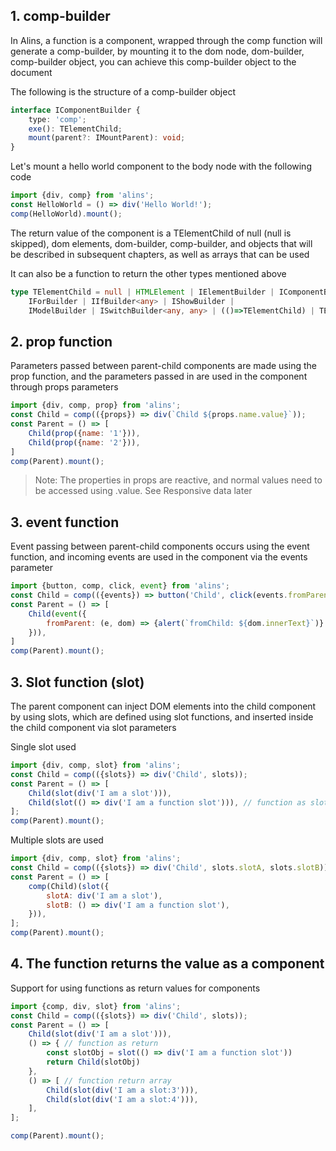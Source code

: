 <!--
 * @Author: chenzhongsheng
 * @Date: 2022-11-05 10:51:06
 * @Description: Coding something
 * @LastEditors: chenzhongsheng
 * @LastEditTime: 2022-11-12 16:14:44
-->

## 1. comp-builder

In Alins, a function is a component, wrapped through the comp function will generate a comp-builder, by mounting it to the dom node, dom-builder, comp-builder object, you can achieve this comp-builder object to the document

The following is the structure of a comp-builder object

```ts
interface IComponentBuilder {
    type: 'comp';
    exe(): TElementChild;
    mount(parent?: IMountParent): void;
}
```

Let's mount a hello world component to the body node with the following code

<code-runner title='dom example'/>

```js
import {div, comp} from 'alins';
const HelloWorld = () => div('Hello World!');
comp(HelloWorld).mount();
```

The return value of the component is a TElementChild of null (null is skipped), dom elements, dom-builder, comp-builder, and objects that will be described in subsequent chapters, as well as arrays that can be used

It can also be a function to return the other types mentioned above

```ts
type TElementChild = null | HTMLElement | IElementBuilder | IComponentBuilder |
    IForBuilder | IIfBuilder<any> | IShowBuilder |
    IModelBuilder | ISwitchBuilder<any, any> | (()=>TElementChild) | TElementChild[];
```

## 2. prop function

Parameters passed between parent-child components are made using the prop function, and the parameters passed in are used in the component through props parameters

<code-runner title='Parent-child component parameter example'/>

```js
import {div, comp, prop} from 'alins';
const Child = comp(({props}) => div(`Child ${props.name.value}`));
const Parent = () => [
    Child(prop({name: '1'})),
    Child(prop({name: '2'})),
]
comp(Parent).mount();
```

> Note: The properties in props are reactive, and normal values need to be accessed using .value. See Responsive data later

## 3. event function

Event passing between parent-child components occurs using the event function, and incoming events are used in the component via the events parameter

<code-runner title='parent-child event example'/>

```js
import {button, comp, click, event} from 'alins';
const Child = comp(({events}) => button('Child', click(events.fromParent)));
const Parent = () => [
    Child(event({
        fromParent: (e, dom) => {alert(`fromChild: ${dom.innerText}`)}
    })),
]
comp(Parent).mount();
```

## 3. Slot function (slot)

The parent component can inject DOM elements into the child component by using slots, which are defined using slot functions, and inserted inside the child component via slot parameters

Single slot used

<code-runner title='slot example'/>

```js
import {div, comp, slot} from 'alins';
const Child = comp(({slots}) => div('Child', slots));
const Parent = () => [
    Child(slot(div('I am a slot'))),
    Child(slot(() => div('I am a function slot'))), // function as slot
];
comp(Parent).mount();
```

Multiple slots are used

<code-runner title='Multiple slot examples'/>

```js
import {div, comp, slot} from 'alins';
const Child = comp(({slots}) => div('Child', slots.slotA, slots.slotB));
const Parent = () => [
    comp(Child)(slot({
        slotA: div('I am a slot'),
        slotB: () => div('I am a function slot'),
    })),
];
comp(Parent).mount();
```

## 4. The function returns the value as a component

Support for using functions as return values for components

<code-runner title='function returns as component value' ></code-runner>

```js
import {comp, div, slot} from 'alins';
const Child = comp(({slots}) => div('Child', slots));
const Parent = () => [
    Child(slot(div('I am a slot'))),
    () => { // function as return
        const slotObj = slot(() => div('I am a function slot'))
        return Child(slotObj)
    },
    () => [ // function return array
        Child(slot(div('I am a slot:3'))),
        Child(slot(div('I am a slot:4'))),
    ],
];

comp(Parent).mount();
```
